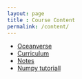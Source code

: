```yaml
---
layout: page
title : Course Content
permalink: /content/
---
```


- [Oceanverse](/aicamp/oceanverse/)
- [Curriculum](/aicamp/Curriculum/)
- [Notes](/aicamp/notes/)
- [Numpy tutoriall](https://colab.research.google.com/drive/1un2gtvfvNKDkoOkeLf2pZBhEqE6oHyhO?authuser=1)
